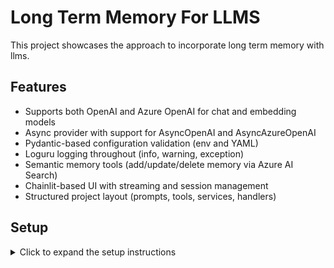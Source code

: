 # Long Term Memory For LLMS

This project showcases the approach to incorporate long term memory with llms.

## **Features**

- Supports both OpenAI and Azure OpenAI for chat and embedding models
- Async provider with support for AsyncOpenAI and AsyncAzureOpenAI
- Pydantic-based configuration validation (env and YAML)
- Loguru logging throughout (info, warning, exception)
- Semantic memory tools (add/update/delete memory via Azure AI Search)
- Chainlit-based UI with streaming and session management
- Structured project layout (prompts, tools, services, handlers)

## **Setup**

<details>

<summary>Click to expand the setup instructions</summary>

I have utilized conda to create and manage the environments.

1. Environment creation

    ```sh
    conda create -n long_term_llm_memory python==3.12 -y
    ```

2. Activate your environment.

    ```sh
    conda activate long_term_llm_memory
    ```

3. Install poetry.

    ```py
    pip install poetry
    ```

   > if pip shows any error for example `Unable to create process using ....` use the below command

   ```py
   python -m pip install --upgrade --force-reinstall pip
   ```

4. Setup the project/package.

    ```sh
    poetry install
    ```

5. Perform the selection of the llm, currently the project supports OPENAI API or Azure OpenAI endpoints and embedding models.

    > llm_config.yaml

6. Run the chainlit app.

   ```sh
   chainlit run app.py -w
   ```

</details>